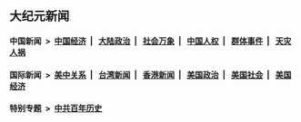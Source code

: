 ## 大纪元新闻

#### 中国新闻 &nbsp;>&nbsp; [中国经济](indexes/ncid283/README.md?08042045) &nbsp;| &nbsp; [大陆政治](indexes/ncid277/README.md?08042045) &nbsp;| &nbsp; [社会万象](indexes/ncid282/README.md?08042045) &nbsp;| &nbsp; [中国人权](indexes/ncid278/README.md?08042045) &nbsp;| &nbsp; [群体事件](indexes/ncid279/README.md?08042045) &nbsp;| &nbsp; [天灾人祸](indexes/ncid280/README.md?08042045)

#### 国际新闻 &nbsp;>&nbsp; [美中关系](indexes/nf1412576/README.md?08042045) &nbsp;| &nbsp; [台湾新闻](indexes/ncid1349361/README.md?08042045) &nbsp;| &nbsp; [香港新闻](indexes/ncid1349362/README.md?08042045) &nbsp;| &nbsp; [美国政治](indexes/ncid1078159/README.md?08042045) &nbsp;| &nbsp; [美国社会](indexes/ncid1078160/README.md?08042045) &nbsp;| &nbsp; [美国经济](indexes/ncid1078158/README.md?08042045)

#### 特别专题 &nbsp;>&nbsp; [中共百年历史](https://github.com/epoch-news/epoch-special/blob/master/README.md?08042045)  
